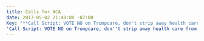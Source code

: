 ```yaml
---
title: Calls for ACA
date: 2017-05-02 21:48:00 -07:00
Key: "**Call Script: VOTE NO on Trumpcare, don't strip away health care from Americans.**"
'Call Script: VOTE NO on Trumpcare, don''t strip away health care from Americans.': 
---
```


